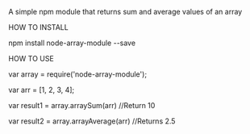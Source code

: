 A simple npm module that returns sum and average values of an array

HOW TO INSTALL

npm install node-array-module --save

HOW TO USE

var array = require('node-array-module');

var arr = [1, 2, 3, 4];

var result1 = array.arraySum(arr)
//Return 10

var result2 = array.arrayAverage(arr)
//Returns 2.5